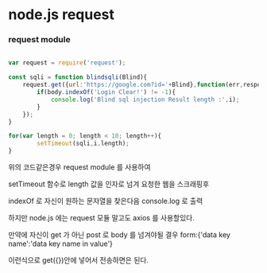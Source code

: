 # node.js request

### request module

```js

var request = require('request');

const sqli = function blindsqli(Blind){
	request.get({url:'https://google.com?id='+Blind},function(err,response,body){
		if(body.indexOf('Login Clear!') != -1){
		    console.log('Blind sql injection Result length :',i);
		}
	});
}

for(var length = 0; length < 10; length++){
		setTimeout(sqli,i,length);
}

```

위의 코드같은경우 request module 를 사용하여 

setTimeout 함수로 length 값을 인자로 넘겨 요청한 웹을 스크래핑후

indexOf 로 자신이 원하는 문자열을 찾은다음 console.log 로 출력

하지만 node.js 에는 request 모듈 말고도 axios 를 사용할있다.

만약에 자신이 get 가 아닌 post 로 body 를 넘겨야될 결우 form:{'data key name':'data key name in value'}

이런식으로 get({})안에 넣어서 전송하면은 된다.